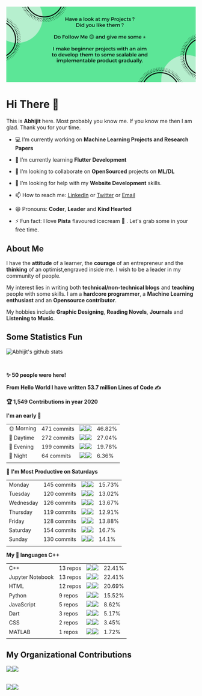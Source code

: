 ![](https://github.com/Abhijit2505/Abhijit2505/blob/master/Cover%20Pics.png)
# Hi There 👋 
This is **Abhijit** here. Most probably you know me. If you know me then I am glad. Thank you for your time.

- 💻 I’m currently working on **Machine Learning Projects and Research Papers**

- 📖 I’m currently learning **Flutter Development**

- 👯 I’m looking to collaborate on **OpenSourced** projects on **ML/DL**

- 🤔 I’m looking for help with my **Website Development** skills.

- 📫 How to reach me: <a href="https://www.linkedin.com/in/abhijit-tripathy-415912187/">LinkedIn</a> or <a href="https://twitter.com/AbhijitTripat13">Twitter</a>  or <a href="mailto:abhijittripathy99@gmail.com">Email</a>

- 😄 Pronouns: **Coder**, **Leader** and **Kind Hearted**

- ⚡ Fun fact: I love **Pista** flavoured icecream 🍨 . Let's grab some in your free time.


## About Me

I have the **attitude** of a learner, the **courage** of an entrepreneur and the **thinking** of an optimist,engraved inside me. I wish to be a leader in my community of people.

My interest lies in writing both **technical/non-technical blogs** and **teaching** people with some skills. I am a **hardcore programmer**, a **Machine Learning enthusiast** and an **Opensource contributor**. 

My hobbies include **Graphic Designing**, **Reading Novels**, **Journals** and **Listening to Music**.

## Some Statistics Fun


![Abhijit's github stats](https://github-readme-stats.vercel.app/api?username=Abhijit2505&show_icons=true&line_height=30&title_color=000000&icon_color=ff0800&text_color=000000)<br>

<a href="https://sourcerer.io/abhijit2505"><img src="https://img.shields.io/badge/C++-325%20commits-blue.svg?style=for-the-badge" alt=""></a>
<a href="https://sourcerer.io/abhijit2505"><img src="https://img.shields.io/badge/C-58%20commits-brown.svg?style=for-the-badge" alt=""></a>
<a href="https://sourcerer.io/abhijit2505"><img src="https://img.shields.io/badge/Python-306%20commits-orange.svg?style=for-the-badge" alt=""></a>
<a href="https://sourcerer.io/abhijit2505"><img src="https://img.shields.io/badge/HTML-138%20commits-green.svg?style=for-the-badge" alt=""></a>
<a href="https://sourcerer.io/abhijit2505"><img src="https://img.shields.io/badge/Dart-41%20commits-red.svg?style=for-the-badge" alt=""></a>
<a href="https://sourcerer.io/abhijit2505"><img src="https://img.shields.io/badge/CSS-89%20commits-purple.svg?style=for-the-badge" alt=""></a>

<!--START_SECTION_PROFILE_VIEWS:readme-info-->
**✨ 50 people were here!**


<!--END_SECTION_PROFILE_VIEWS:readme-info-->

<!--START_SECTION_LINES_OF_CODE:readme-info-->
**From Hello World I have written 53.7 million Lines of Code ✍️**


<!--END_SECTION_LINES_OF_CODE:readme-info-->

<!--START_CONTRIBUTIONS:readme-info-->
**🏆 1,549 Contributions in year 2020**


<!--END_CONTRIBUTIONS:readme-info-->

<!--START_SECTION_DAILY_COMMIT:readme-info-->
**I'm an early 🐤** 

| | | | |
| --- | --- | --- | --- |
|🌞 Morning                |471 commits         |![](https://via.placeholder.com/188x22/000000/000000?text=+)![](https://via.placeholder.com/212x22/b8b8b8/b8b8b8?=text=+)|46.82%|
|🌆 Daytime                |272 commits         |![](https://via.placeholder.com/108x22/000000/000000?text=+)![](https://via.placeholder.com/292x22/b8b8b8/b8b8b8?=text=+)|27.04%|
|🌃 Evening                |199 commits         |![](https://via.placeholder.com/80x22/000000/000000?text=+)![](https://via.placeholder.com/320x22/b8b8b8/b8b8b8?=text=+)|19.78%|
|🌙 Night                  |64 commits          |![](https://via.placeholder.com/24x22/000000/000000?text=+)![](https://via.placeholder.com/376x22/b8b8b8/b8b8b8?=text=+)|6.36%|
| | | | |

<!--END_SECTION_DAILY_COMMIT:readme-info-->

<!--START_SECTION_WEEKLY_COMMIT:readme-info-->
📅 **I'm Most Productive on Saturdays** 

| | | | |
| --- | --- | --- | --- |
|Monday                   |145 commits         |![](https://via.placeholder.com/64x22/000000/000000?text=+)![](https://via.placeholder.com/336x22/b8b8b8/b8b8b8?=text=+)|15.73%|
|Tuesday                  |120 commits         |![](https://via.placeholder.com/52x22/000000/000000?text=+)![](https://via.placeholder.com/348x22/b8b8b8/b8b8b8?=text=+)|13.02%|
|Wednesday                |126 commits         |![](https://via.placeholder.com/56x22/000000/000000?text=+)![](https://via.placeholder.com/344x22/b8b8b8/b8b8b8?=text=+)|13.67%|
|Thursday                 |119 commits         |![](https://via.placeholder.com/52x22/000000/000000?text=+)![](https://via.placeholder.com/348x22/b8b8b8/b8b8b8?=text=+)|12.91%|
|Friday                   |128 commits         |![](https://via.placeholder.com/56x22/000000/000000?text=+)![](https://via.placeholder.com/344x22/b8b8b8/b8b8b8?=text=+)|13.88%|
|Saturday                 |154 commits         |![](https://via.placeholder.com/68x22/000000/000000?text=+)![](https://via.placeholder.com/332x22/b8b8b8/b8b8b8?=text=+)|16.7%|
|Sunday                   |130 commits         |![](https://via.placeholder.com/56x22/000000/000000?text=+)![](https://via.placeholder.com/344x22/b8b8b8/b8b8b8?=text=+)|14.1%|
| | | | |

<!--END_SECTION_WEEKLY_COMMIT:readme-info-->

<!--START_SECTION_LANGUAGE:readme-info-->
**My 💖 languages C++** 

| | | | |
| --- | --- | --- | --- |
|C++                      |13 repos|            ![](https://via.placeholder.com/88x22/000000/000000?text=+)![](https://via.placeholder.com/312x22/b8b8b8/b8b8b8?=text=+)|22.41%|
|Jupyter Notebook         |13 repos|            ![](https://via.placeholder.com/88x22/000000/000000?text=+)![](https://via.placeholder.com/312x22/b8b8b8/b8b8b8?=text=+)|22.41%|
|HTML                     |12 repos|            ![](https://via.placeholder.com/84x22/000000/000000?text=+)![](https://via.placeholder.com/316x22/b8b8b8/b8b8b8?=text=+)|20.69%|
|Python                   |9 repos|             ![](https://via.placeholder.com/64x22/000000/000000?text=+)![](https://via.placeholder.com/336x22/b8b8b8/b8b8b8?=text=+)|15.52%|
|JavaScript               |5 repos|             ![](https://via.placeholder.com/36x22/000000/000000?text=+)![](https://via.placeholder.com/364x22/b8b8b8/b8b8b8?=text=+)|8.62%|
|Dart                     |3 repos|             ![](https://via.placeholder.com/20x22/000000/000000?text=+)![](https://via.placeholder.com/380x22/b8b8b8/b8b8b8?=text=+)|5.17%|
|CSS                      |2 repos|             ![](https://via.placeholder.com/12x22/000000/000000?text=+)![](https://via.placeholder.com/388x22/b8b8b8/b8b8b8?=text=+)|3.45%|
|MATLAB                   |1 repos|             ![](https://via.placeholder.com/8x22/000000/000000?text=+)![](https://via.placeholder.com/392x22/b8b8b8/b8b8b8?=text=+)|1.72%|
| | | | |

<!--END_SECTION_LANGUAGE:readme-info-->

## My Organizational Contributions

<a href="https://github.com/Abhijit2505/The-Frontline-Warriors">
  <img align="left" src="https://github-readme-stats.vercel.app/api/pin/?username=Abhijit2505&repo=The-Frontline-Warriors"/>
</a>
<a href="https://github.com/Girlscript-Chapter-Bilaspur/Front-End-Hackathon-Resources">
  <img align="left" src="https://github-readme-stats.vercel.app/api/pin/?username=Girlscript-Chapter-Bilaspur&repo=Front-End-Hackathon-Resources"/>
</a>

&nbsp;&nbsp;&nbsp;&nbsp;&nbsp;&nbsp;&nbsp;&nbsp;&nbsp;&nbsp;&nbsp;&nbsp;&nbsp;&nbsp;
&nbsp;&nbsp;&nbsp;&nbsp;&nbsp;&nbsp;&nbsp;&nbsp;&nbsp;&nbsp;&nbsp;&nbsp;&nbsp;&nbsp;
&nbsp;&nbsp;&nbsp;&nbsp;&nbsp;&nbsp;&nbsp;&nbsp;&nbsp;&nbsp;&nbsp;&nbsp;&nbsp;&nbsp;
&nbsp;&nbsp;&nbsp;&nbsp;&nbsp;&nbsp;&nbsp;&nbsp;&nbsp;&nbsp;&nbsp;&nbsp;&nbsp;&nbsp;
&nbsp;&nbsp;&nbsp;&nbsp;&nbsp;&nbsp;&nbsp;&nbsp;&nbsp;&nbsp;&nbsp;&nbsp;&nbsp;&nbsp;
&nbsp;&nbsp;&nbsp;&nbsp;&nbsp;&nbsp;&nbsp;&nbsp;&nbsp;&nbsp;&nbsp;&nbsp;&nbsp;&nbsp;
&nbsp;&nbsp;&nbsp;&nbsp;&nbsp;&nbsp;&nbsp;&nbsp;&nbsp;&nbsp;&nbsp;&nbsp;&nbsp;&nbsp;
&nbsp;&nbsp;&nbsp;&nbsp;&nbsp;&nbsp;&nbsp;&nbsp;&nbsp;&nbsp;&nbsp;&nbsp;&nbsp;&nbsp;
&nbsp;&nbsp;&nbsp;&nbsp;&nbsp;&nbsp;&nbsp;&nbsp;&nbsp;&nbsp;&nbsp;&nbsp;&nbsp;&nbsp;
&nbsp;&nbsp;&nbsp;&nbsp;&nbsp;&nbsp;&nbsp;&nbsp;&nbsp;&nbsp;&nbsp;&nbsp;&nbsp;&nbsp;

<a href="https://github.com/Abhijit2505/eduAlgo">
  <img align="left" src="https://github-readme-stats.vercel.app/api/pin/?username=Abhijit2505&repo=eduAlgo"/>
</a>
<a href="https://github.com/LetsUpgrade">
  <img align="left" src="https://github-readme-stats.vercel.app/api/pin/?username=LetsUpgrade&repo=Algorithmic-Treasure"/>
</a>


